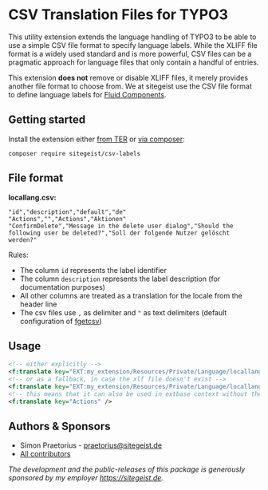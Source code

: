 # CSV Translation Files for TYPO3

This utility extension extends the language handling of TYPO3 to be able to use a simple
CSV file format to specify language labels. While the XLIFF file format is a widely used
standard and is more powerful, CSV files can be a pragmatic approach for language files that
only contain a handful of entries.

This extension **does not** remove or disable XLIFF files, it merely provides another file
format to choose from. We at sitegeist use the CSV file format to define language labels for
[Fluid Components](https://github.com/sitegeist/fluid-components).

## Getting started

Install the extension either [from TER](https://extensions.typo3.org/extension/csv_labels/) or [via composer](https://packagist.org/packages/sitegeist/csv-labels):

```
composer require sitegeist/csv-labels
```

## File format

**locallang.csv:**

```
"id","description","default","de"
"Actions","","Actions","Aktionen"
"ConfirmDelete","Message in the delete user dialog","Should the following user be deleted?","Soll der folgende Nutzer gelöscht werden?"
```

Rules:

* The column `id` represents the label identifier
* The column `description` represents the label description (for documentation purposes)
* All other columns are treated as a translation for the locale from the header line
* The csv files use `,` as delimiter and `"` as text delimiters (default configuration of
[fgetcsv](https://www.php.net/manual/en/function.fgetcsv.php))

## Usage

```xml
<!-- either explicitly -->
<f:translate key="EXT:my_extension/Resources/Private/Language/locallang.csv:Actions" />
<!-- or as a fallback, in case the xlf file doesn't exist -->
<f:translate key="EXT:my_extension/Resources/Private/Language/locallang.xlf:Actions" />
<!-- this means that it can also be used in extbase context without the full path -->
<f:translate key="Actions" />
```

## Authors & Sponsors

* Simon Praetorius - praetorius@sitegeist.de
* [All contributors](https://github.com/sitegeist/fluid-components/graphs/contributors)

*The development and the public-releases of this package is generously sponsored
by my employer https://sitegeist.de.*
